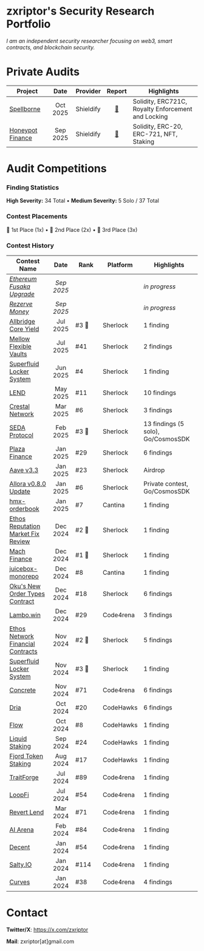 # zxriptor's Security Research Portfolio

*I am an independent security researcher focusing on web3, smart contracts, and blockchain security.*

# Private Audits

| Project                                             |   Date   | Provider  |                                                            Report                                                              | Highlights                                             |
| --------------------------------------------------- | :------: | --------- | :----------------------------------------------------------------------------------------------------------------------------: | ------------------------------------------------------ |
| [Spellborne](https://www.spellborne.gg/)            | Oct 2025 | Shieldify | [📄](https://github.com/shieldify-security/audits-portfolio/blob/main/reports/Spellborne-Security-Review.pdf)                  | Solidity, ERC721C, Royalty Enforcement and Locking     |
| [Honeypot Finance](https://honeypotfinance.xyz/)    | Sep 2025 | Shieldify | [📄](https://github.com/shieldify-security/audits-portfolio/blob/main/reports/Honeypot-Finance-NFTStaking-Security-Review.pdf) | Solidity, ERC-20, ERC-721, NFT, Staking                |


# Audit Competitions

### Finding Statistics

**High Severity:** 34 Total • **Medium Severity:** 5 Solo / 37 Total

### Contest Placements

🥇 1st Place (1x) • 🥈 2nd Place (2x) • 🥉 3rd Place (3x)


### Contest History

| Contest Name                                                                               |   Date   | &nbsp;&nbsp;Rank&nbsp;&nbsp; | Platform  | Highlights                         |
| ------------------------------------------------------------------------------------------ | :------: | ---- | --------- | ---------------------------------- |
| *[Ethereum Fusaka Upgrade](https://audits.sherlock.xyz/contests/1140)*                     | *Sep 2025* |    |           | *in progress*                      |
| *[Rezerve Money](https://audits.sherlock.xyz/contests/1134)*                               | *Sep 2025* |    |           | *in progress*                      |
| [Allbridge Core Yield](https://audits.sherlock.xyz/contests/1051)                          | Jul 2025 | #3 🥉 | Sherlock  | 1 finding                         |
| [Mellow Flexible Vaults](https://audits.sherlock.xyz/contests/964)                         | Jul 2025 | #41  | Sherlock  | 2 findings                         |
| [Superfluid Locker System](https://audits.sherlock.xyz/contests/968)                       | Jun 2025 | #4   | Sherlock  | 1 finding                          |
| [LEND](https://audits.sherlock.xyz/contests/908)                                           | May 2025 | #11  | Sherlock  | 10 findings                        |
| [Crestal Network](https://audits.sherlock.xyz/contests/755)                                | Mar 2025 | #6   | Sherlock  | 3 findings                         |
| [SEDA Protocol](https://audits.sherlock.xyz/contests/729)                                  | Feb 2025 | #3 🥉 | Sherlock  | 13 findings (5 solo), Go/CosmosSDK |
| [Plaza Finance](https://audits.sherlock.xyz/contests/682)                                  | Jan 2025 | #29  | Sherlock  | 6 findings                         |
| [Aave v3.3](https://audits.sherlock.xyz/contests/747)                                      | Jan 2025 | #23  | Sherlock  | Airdrop                            |
| [Allora v0.8.0 Update](https://audits.sherlock.xyz/contests/728)                           | Jan 2025 | #6   | Sherlock  | Private contest, Go/CosmosSDK      |
| [hmx-orderbook](https://cantina.xyz/competitions/68d65682-ed04-48aa-969d-09a335de3748)     | Jan 2025 | #7   | Cantina   | 1 finding                          |
| [Ethos Reputation Market Fix Review](https://audits.sherlock.xyz/contests/735)             | Dec 2024 | #2 🥈 | Sherlock  | 1 finding                         |
| [Mach Finance](https://audits.sherlock.xyz/contests/727)                                   | Dec 2024 | #1 🥇 | Sherlock  | 1 finding                         |
| [juicebox-monorepo](https://cantina.xyz/competitions/8d7bdfb9-cf19-4294-95d0-763af5d425b4) | Dec 2024 | #8   | Cantina   | 1 finding                          |
| [Oku's New Order Types Contract](https://audits.sherlock.xyz/contests/641)                 | Dec 2024 | #18  | Sherlock  | 6 findings                         |
| [Lambo.win](https://code4rena.com/audits/2024-12-lambo-win)                                | Dec 2024 | #29  | Code4rena | 3 findings                         |
| [Ethos Network Financial Contracts](https://audits.sherlock.xyz/contests/675)              | Nov 2024 | #2 🥈 | Sherlock  | 5 findings                        |
| [Superfluid Locker System](https://audits.sherlock.xyz/contests/648)                       | Nov 2024 | #3 🥉 | Sherlock  | 1 finding                         |
| [Concrete](https://code4rena.com/audits/2024-11-concrete)                                  | Nov 2024 | #71  | Code4rena | 6 findings                         |
| [Dria](https://codehawks.cyfrin.io/contests/cm2ooiwzk0003mx0tt5wiu88x)                     | Oct 2024 | #20  | CodeHawks | 6 findings                         |
| [Flow](https://codehawks.cyfrin.io/contests/cm2eo5lck000153fxa1izszg2)                     | Oct 2024 | #8   | CodeHawks | 1 finding                          |
| [Liquid Staking](https://codehawks.cyfrin.io/contests/cm1el4vjp00019d2nzombxfzp)           | Sep 2024 | #24  | CodeHawks | 1 finding                          |
| [Fjord Token Staking](https://codehawks.cyfrin.io/contests/clzrc4ntn00015mxghjmoc4wt)      | Aug 2024 | #17  | CodeHawks | 1 finding                          |
| [TraitForge](https://code4rena.com/audits/2024-07-traitforge)                              | Jul 2024 | #89  | Code4rena | 1 finding                          |
| [LoopFi](https://code4rena.com/audits/2024-07-loopfi)                                      | Jul 2024 | #54  | Code4rena | 1 finding                          |
| [Revert Lend](https://code4rena.com/audits/2024-03-revert-lend)                            | Mar 2024 | #71  | Code4rena | 1 finding                          |
| [AI Arena](https://code4rena.com/audits/2024-02-ai-arena)                                  | Feb 2024 | #84  | Code4rena | 1 finding                          |
| [Decent](https://code4rena.com/audits/2024-01-decent)                                      | Jan 2024 | #54  | Code4rena | 1 finding                          |
| [Salty.IO](https://code4rena.com/audits/2024-01-salty-io)                                  | Jan 2024 | #114 | Code4rena | 1 finding                          |
| [Curves](https://code4rena.com/audits/2024-01-curves)                                      | Jan 2024 | #38  | Code4rena | 4 findings                         |


# Contact

**Twitter/X**: https://x.com/zxriptor

**Mail**: zxriptor[at]gmail.com